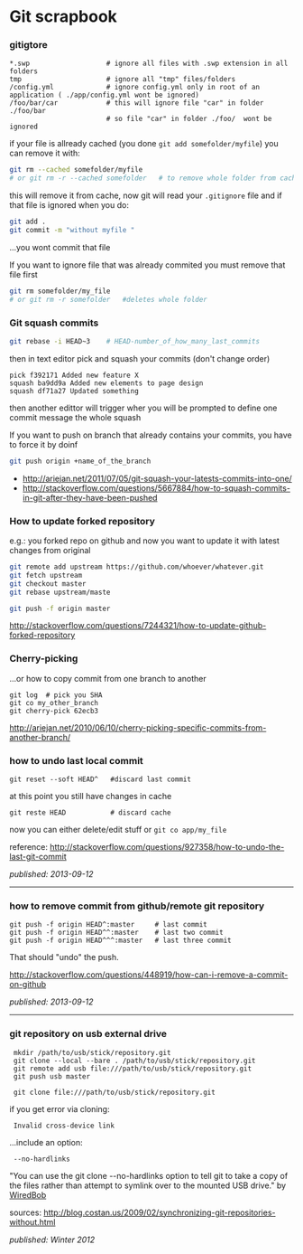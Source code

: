 # Git scrapbook

### gitigtore

```
*.swp                   # ignore all files with .swp extension in all folders
tmp                     # ignore all "tmp" files/folders 
/config.yml             # ignore config.yml only in root of an application ( ./app/config.yml wont be ignored)
/foo/bar/car            # this will ignore file "car" in folder ./foo/bar
                        # so file "car" in folder ./foo/  wont be ignored
```

if your file is allready cached (you done `git add somefolder/myfile`) you can remove it with:

```sh
git rm --cached somefolder/myfile
# or git rm -r --cached somefolder   # to remove whole folder from cache
```

this will remove it from cache, now git will read your `.gitignore` file and if that file is ignored when you do:

```sh
git add .
git commit -m "without myfile "
```

...you wont commit that file

If you want to ignore file that was already commited you must remove that file first 

```sh
git rm somefolder/my_file
# or git rm -r somefolder   #deletes whole folder
```



### Git squash commits

```bash
git rebase -i HEAD~3    # HEAD-number_of_how_many_last_commits
```

then in text editor pick and squash your commits (don't change order)

```
pick f392171 Added new feature X
squash ba9dd9a Added new elements to page design
squash df71a27 Updated something
```

then another edittor will trigger wher you will be prompted to define one commit message the whole squash

If you want to push on branch that already contains your commits, you have to force it by doinf 

```bash
git push origin +name_of_the_branch
```

* http://ariejan.net/2011/07/05/git-squash-your-latests-commits-into-one/
* http://stackoverflow.com/questions/5667884/how-to-squash-commits-in-git-after-they-have-been-pushed


### How to update forked repository

e.g.: you forked repo on github and now you want to update it with latest changes from original

```bash
git remote add upstream https://github.com/whoever/whatever.git
git fetch upstream
git checkout master
git rebase upstream/maste

git push -f origin master
```


http://stackoverflow.com/questions/7244321/how-to-update-github-forked-repository

### Cherry-picking 

...or how to copy commit from one branch to another

    git log  # pick you SHA
    git co my_other_branch
    git cherry-pick 62ecb3

http://ariejan.net/2010/06/10/cherry-picking-specific-commits-from-another-branch/

### how to undo last local commit 

    git reset --soft HEAD^   #discard last commit

at this point you still have changes in cache

    git reste HEAD           # discard cache
    
now you can either delete/edit stuff or `git co app/my_file`

reference: http://stackoverflow.com/questions/927358/how-to-undo-the-last-git-commit    

_published: 2013-09-12_

***

### how to remove commit from github/remote git repository 

    git push -f origin HEAD^:master     # last commit
    git push -f origin HEAD^^:master    # last two commit
    git push -f origin HEAD^^^:master   # last three commit

That should "undo" the push.

http://stackoverflow.com/questions/448919/how-can-i-remove-a-commit-on-github

_published: 2013-09-12_

***

### git repository on usb external drive

     mkdir /path/to/usb/stick/repository.git
     git clone --local --bare . /path/to/usb/stick/repository.git
     git remote add usb file:///path/to/usb/stick/repository.git
     git push usb master

     git clone file:///path/to/usb/stick/repository.git

if you get  error via cloning:

     Invalid cross-device link

...include an option:

     --no-hardlinks

"You can use the git clone --no-hardlinks option to tell git to take a copy of the files rather than attempt to symlink over to the mounted USB drive."  by [WiredBob](http://blog.costan.us/2009/02/synchronizing-git-repositories-without.html#c2100313269010531565)

sources: http://blog.costan.us/2009/02/synchronizing-git-repositories-without.html

_published: Winter 2012_

